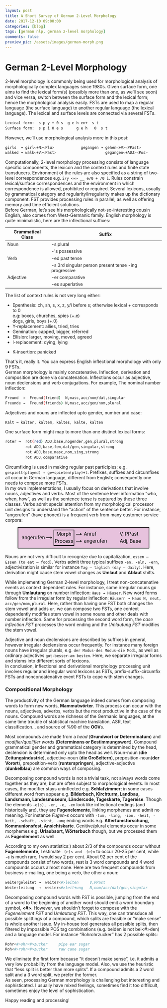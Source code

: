 ```yaml
---
layout: post
title: A Short Survey of German 2-Level Morphology
date: 2017-12-10 09:00:00
categories: [blog]
tags: [german nlp, german 2-level morphology]
comments: false
preview_pic: /assets/images/german-morph.png
---
```


# German 2-Level Morphology

2-level morphology is commonly being used for morphological analysis of morphologically complex languages since 1980s. Given surface form, one aims to find the lexical form(s) (possibly more than one, as we’ll see soon) and vice versa, switch between the surface form and the lexical form; hence the morphological analysis easily. FSTs are used to map a regular language (the surface language) to another regular language (the lexical language). The lexical and surface levels are connected via several FSTs.

```sh
Lexical form:  s p y + 0 s	g e h en+  s t
Surface form:  s p i 0 e s      g e h   0  s t
```

However, we’ll use morphological analysis more in this post:

```sh
girls  ↔ girl<+N><Plu>            gegangen → gehen<+V><PPast>
walked ↔ walk<+V><Past>                      gegangen<+ADJ><Pos>
```

Computationally, 2-level morphology processing consists of language specific components, the lexicon and the context rules and finite state transducers. Environment of the rules are also specified as a string of two-level correspondences e.g.  `i/y <=> __ e/0 + /0 i`. Rules constrain lexical/surface correspondences and the environment in which correspondence is allowed, prohibited or required. Several lexicons, usually by grammatical category and regularity/irregularity makes up the dictionary component. FST provides processing rules in parallel, as well as offering memory and time efficient solutions.   
Before German, let’s see his morphologically not-so-interesting cousin English, also comes from West-Germanic family. English morphology is quite minimalistic, here are the inflectional suffixes: 

| Grammatical Class |Suffix                                                                    |
|-------------------|--------------------------------------------------------------------------|
| Noun              |               -s  plural                                                 |
|                   |               -'s  possessive                                            |
| Verb              |               -ed  past tense                                            |
|                   |               -s   3rd singular person present tense -ing progressive    |
| Adjective         |               -er comparative                                            |
|                   |               -es superlative                                            |


The list of context rules is not very long either:

* Epenthesis: ch, sh, s, x, z, y/i before s; otherwise lexical + corresponds to 0  
e.g: boxes, churches, spies (+.e)  
     dogs, girls, boys      (+.0)  
* Y-replacement: allies, tried, tries
* Gemination: capped, bigger, referred
* Ellision: larger, moving, moved, agreed
* I-replacement: dying, lying
- K-insertion: panicked

That's it, really it. You can express English inflectional morphology with only 9 FSTs.  
German morphology is mainly concatenative. Inflection, derivation and composition are done via concatenation. Inflections occur as adjective, noun declensions and verb conjugations. For example,
The nominal number inflection:

```sh
Freund  →  Freund(friend)  N,masc,acc/nom/dat,singular
Freunde →  Freund(friends) N,masc,acc/gen/nom,plural
``` 

Adjectives and nouns are inflected upto gender, number and case:

```sh
Kalt → kalter, kaltem, kaltes, kalte, kalten 
```

One surface form might map to more than one distinct lexical forms:

```sh
roter →  rot(red) ADJ,base,nogender,gen,plural,strong
         rot ADJ,base,fem,dat/gen,singular,strong
         rot ADJ,base,masc,nom,sing,strong
         rot ADJ,comparative
```

Circumfixing is used in making regular past participles: e.g. `gespielt(played) → ge+spielen(play)+t`. Prefixes, suffixes and circumfixes all occur in German language, different from English; consequently one needs to compose more FSTs.  
In my own implementations, I usually focus on derivations that involve nouns, adjectives and verbs. Most of the sentence level information “who, when, how”, as well as the sentence tense is captured by these three classes. Verbs admit special attention from my morphological processor unit designs to understand the “action” of the sentence better. For instance, “angerufen” (have phoned) is a frequent verb from many customer service corpora:

<figure>
  <img class="halfw" src="/assets/images/german-morph.png" alt="german-morph.png">
</figure>


Nouns are not very difficult to recognize due to capitalization, `essen – Essen (to eat – food)`. Verbs admit  three typical suffixes `-en, -eln, -ern`, adjectivization is similar for instance `Tag – täglich (day – daily)`. Here, derivation might cause stem vowel changes as **Umlaut** and **Ablaut** shifts.

While implementing  German 2-level morphology, I treat non-concatenative events as context dependent rules. For instance, some irregular nouns go through **Umlautung** on number inflection: `Haus → Häuser`. New word forms follow from the irregular form by regular inflection: `Häusern → Haus N, neut, acc/gen/nom,plural`. Here, rather than having one FST both changes the stem vowel and adds `er`, we can compose two FSTs, one context dependently modifies stem vowel in some nouns and other deals with number inflection. Same for processing the second word form, the *case inflection FST* processes the word ending and the *Umlautung FST* modifies the stem vowel.  

Adjective and noun declensions are described by suffixes in general, however irregular declensions occur frequently. For instance many foreign nouns have irregular plurals, e.g. `der Modus-des Modus-die Modi`, as well as ordinary adjectives `gut-besser-am besten`. Here, we separate irregular forms and stems into different sorts of lexicons.  
In conclusion, inflectional and derivational morphology processing unit involves regular and irregular word lexicons as FSTs, prefix-suffix-circumfix FSTs and nonconcatenative event FSTs to cope with stem changes.

### Compositional Morphology

The productivity of the German language indeed comes from composing words to form new words, **Mammutwörter**. This process can occur with the nouns, adjectives, adverbs, verbs but the most productive in the case of the nouns. Compound words are richness of the Germanic languages, at the same time trouble of statistical machine translation, ASR, text classification... and source of %90 of the **OOV**s.

Most compounds are made from a *head* (**Grundwort or Determinatum**) and *modifier/qualifier words* (**Determinons or Bestimmungswort**). Compound grammatical gender and grammatical category is determined by the head, declension is determined only upto the head as well. Noun-noun (**die Zeitungsindustrie**), adjective-noun (**die Großeltern**), preposition-noun(**der Vorort**), preposition-verb (**runterspringen**), adjective-adjective (**dunkelblau**) are common ways of composing.

Decomposing compound words is not a trivial task, not always words come together as they are, but are often subject to morphological events. In most cases, the modifier stays uninflected e.g. **Schlafzimmer**; in some cases different word from appear e.g. **Bilderbuch, Kirchturm, Landbau, Landsmann, Landesmuseum, Ländercode, Tageskarte, Tagereise**. Though the elements `-e(s), -er, -e, -en` look like inflectional endings (and historically are), they are **Fugenelemente**, linking morphemes and admit no meaning. For instance *Fugen-s* occurs with `-tum, -ling, -ion, -heit, -keit, -schaft, -sicht, -ung` ending words e.g. **Altertumsforschung, Kommunionsfest, Ansichtskarte**. Genitive/plural elements occur in some morphemes e.g. **Urlaubsort, Wörterbuch** though, but we processed them as **Fugenlement** as well.

According to my own statistics:) about 2/3 of the compounds occur without **Fugenelemente**, I estimate `-(e)s and -(e)n` to occur 20-25 per cent, while `-e` is much rare, I would say 2 per cent. About 92 per cent of the compounds consist of two words, rest is 3 word compounds and 4 word compounds occurs almost none. Here are two frequent compounds from business e-mailing, one being a verb, the other a noun:

```sh
weitergeleitet →  weiter<#>leiten     V,PPast
Weiterleitung  →  weiter<#>leit+ung   N,nom/acc/dat/gen,singular
```
Decomposing compound words with FST is possible, jumping from the end of a word to the beginning of another word should emit a word boundary symbol, **<#>**. However, we shouldn’t forget to compose with the *Fugenelement FST* and *Umlautung FST*. This way, one can transduce all possible splittings of a compound, which splits are feasible or “make sense” is whole another issue. My in-house tool generates all possible splits, then filtered by impossible POS tag combinations (e.g. beiden is not bei<\#>den) and a language model. For instance “Rohrohrzucker” has 2 possible splits:

```sh
Rohr<#>ohr<#>zucker     pipe ear sugar
Roh<#>rohr<#>zucker     raw cane sugar
```

We eliminate the first form because “it doesn’t make sense”, i.e. it admits a very low probability from the language model. Also, we use the heuristic that “less split is better than more splits”. If a compound admits a 2 word split and a 3 word split, we prefer the former.  
As seen, processing German morphology is challenging but interesting and sophisticated. I usually have mixed feelings, sometimes find it too diffilcult, sometimes enjoy the level of sophistication.

Happy reading and processing!






